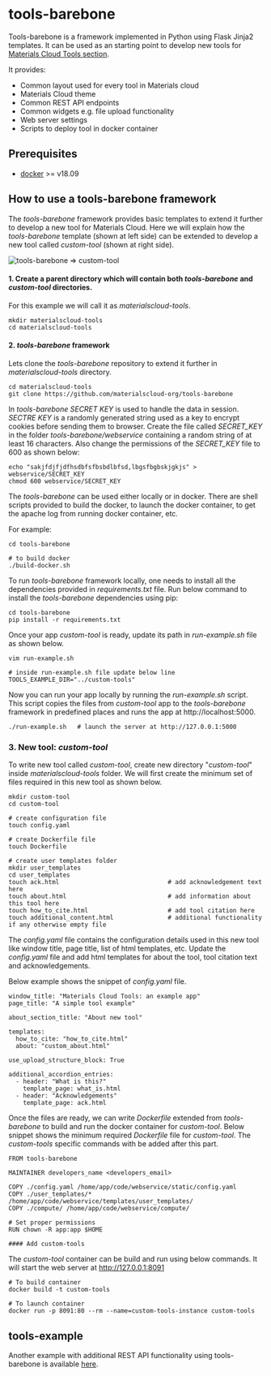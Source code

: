 # tools-barebone

Tools-barebone is a framework implemented in Python using Flask Jinja2 templates. 
It can be used as an starting point to develop new tools for 
[Materials Cloud Tools section](https://www.materialscloud.org/work/tools/options).

It provides:

* Common layout used for every tool in Materials cloud
* Materials Cloud theme
* Common REST API endpoints
* Common widgets e.g. file upload functionality
* Web server settings
* Scripts to deploy tool in docker container

## Prerequisites

* [docker](https://www.docker.com/) >= v18.09

## How to use a tools-barebone framework

The _tools-barebone_ framework provides basic templates to extend it further to develop 
a new tool for Materials Cloud. Here we will explain how the _tools-barebone_ template (shown
at left side) can be extended to develop a new tool called _custom-tool_ (shown at
right side).

![tools-barebone => custom-tool](https://github.com/materialscloud-org/tools-barebone/blob/master/webservice/static/img/tool_templates.png)

#### 1. Create a parent directory which will contain both _tools-barebone_ and _custom-tool_ directories.

For this example we will call it as _materialscloud-tools_. 

```
mkdir materialscloud-tools
cd materialscloud-tools
```


#### 2. _tools-barebone_ framework

Lets clone the _tools-barebone_ repository to extend it further in _materialscloud-tools_ directory.

```
cd materialscloud-tools
git clone https://github.com/materialscloud-org/tools-barebone
```

In _tools-barebone_ _SECRET KEY_ is used to handle the data in session. _SECTRE KEY_ is a 
randomly generated string used as a key to encrypt cookies before sending them to browser. Create 
the file called _SECRET_KEY_ in the folder _tools-barebone/webservice_ containing a random
string of at least 16 characters. Also change the permissions of the _SECRET_KEY_ file to 600 as shown below:

```
echo "sakjfdjfjdfhsdbfsfbsbdlbfsd,lbgsfbgbskjgkjs" > webservice/SECRET_KEY
chmod 600 webservice/SECRET_KEY
```

The _tools-barebone_ can be used either locally or in docker. There are shell scripts provided 
to build the docker, to launch the docker container, to get the apache log from running docker container, etc.

For example:

```
cd tools-barebone

# to build docker
./build-docker.sh
```


To run _tools-barebone_ framework locally, one needs to install all the dependencies provided 
in _requirements.txt_ file. Run below command to install the _tools-barebone_ dependencies using pip:

```
cd tools-barebone
pip install -r requirements.txt
```

Once your app _custom-tool_ is ready, update its path in _run-example.sh_ file as shown below.

```
vim run-example.sh

# inside run-example.sh file update below line
TOOLS_EXAMPLE_DIR="../custom-tools"
```

Now you can run your app locally by running the _run-example.sh_ script. This script copies the files from
_custom-tool_ app to the _tools-barebone_ framework in predefined places and runs the app 
at http://localhost:5000.

```
./run-example.sh   # launch the server at http://127.0.0.1:5000
```


### 3. New tool: _custom-tool_

To write new tool called _custom-tool_, create new directory "_custom-tool_" inside 
_materialscloud-tools_ folder. We will first create the minimum set of files required
in this new tool as shown below.

```
mkdir custom-tool
cd custom-tool

# create configuration file
touch config.yaml

# create Dockerfile file
touch Dockerfile

# create user templates folder
mkdir user_templates
cd user_templates
touch ack.html                              # add acknowledgement text here
touch about.html                            # add information about this tool here
touch how_to_cite.html                      # add tool citation here
touch additional_content.html               # additional functionality if any otherwise empty file

```

The _config.yaml_ file contains the configuration details used in this new tool like window title, 
page title, list of html templates, etc. Update the _config.yaml_ file and add html templates 
for about the tool, tool citation text and acknowledgements. 

Below example shows the snippet of _config.yaml_ file. 

```
window_title: "Materials Cloud Tools: an example app"
page_title: "A simple tool example"

about_section_title: "About new tool"

templates:
  how_to_cite: "how_to_cite.html"
  about: "custom_about.html"

use_upload_structure_block: True

additional_accordion_entries:
  - header: "What is this?"
    template_page: what_is.html
  - header: "Acknowledgements"
    template_page: ack.html

```

Once the files are ready, we can write _Dockerfile_ extended from _tools-barebone_
to build and run the docker container for _custom-tool_. Below snippet shows the minimum required
_Dockerfile_ file for _custom-tool_. The _custom-tools_ specific commands with be added after this part.
 
```
FROM tools-barebone

MAINTAINER developers_name <developers_email>

COPY ./config.yaml /home/app/code/webservice/static/config.yaml
COPY ./user_templates/* /home/app/code/webservice/templates/user_templates/
COPY ./compute/ /home/app/code/webservice/compute/

# Set proper permissions
RUN chown -R app:app $HOME

#### Add custom-tools
```

The _custom-tool_ container can be build and run using below commands. It will start the web 
server at http://127.0.0.1:8091

```
# To build container
docker build -t custom-tools
  
# To launch container
docker run -p 8091:80 --rm --name=custom-tools-instance custom-tools  
```

## tools-example

Another example with additional REST API functionality using tools-barebone is available 
[here](https://github.com/materialscloud-org/tools-example).
